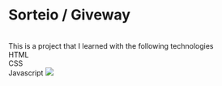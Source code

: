 <h1>Sorteio / Giveway </h1>
<br>
This is a project that I learned with the following technologies 
<br>HTML 
<br>CSS 
<br>Javascript
<img src="https://github.com/julianang/Sorteio/blob/master/Screenshot%202024-02-13%20at%2010.46.28%E2%80%AFAM.png?raw=true"/> 
<img src="https://github.com/julianang/Sorteio/blob/master/Screenshot%202024-02-13%20at%2010.52.36%E2%80%AFAM.png?raw=true/>

